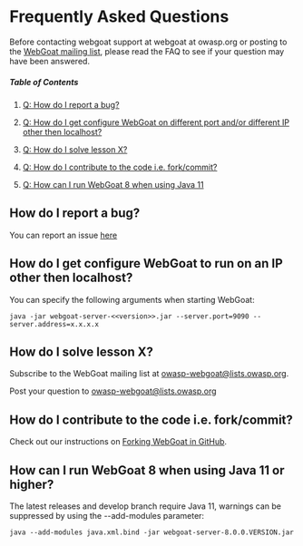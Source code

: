 # Frequently Asked Questions

Before contacting webgoat support at webgoat at owasp.org or posting to the [WebGoat mailing list](http://lists.owasp.org/mailman/listinfo/owasp-webgoat), please read the FAQ to see if your question may have been answered.

##### Table of Contents

1. [Q: How do I report a bug?](#bug-report)

1. [Q: How do I get configure WebGoat on different port and/or different IP other then localhost?](#local-host-ip-config)

1. [Q: How do I solve lesson X?](#mailing-list)

1. [Q: How do I contribute to the code i.e. fork/commit?](#forking)

1. [Q: How can I run WebGoat 8 when using Java 11](#java11)


<a name="bug-report"/>

## How do I report a bug?

You can report an issue [here](https://github.com/WebGoat/WebGoat/issues)

<a name="local-host-ip-config"/>

## How do I get configure WebGoat to run on an IP other then localhost?

You can specify the following arguments when starting WebGoat:

```Shell
java -jar webgoat-server-<<version>>.jar --server.port=9090 --server.address=x.x.x.x
```

<a name="mailing-list"/>

## How do I solve lesson X?

Subscribe to the WebGoat mailing list at owasp-webgoat@lists.owasp.org.

Post your question to owasp-webgoat@lists.owasp.org

<a name="forking"/>

##  How do I contribute to the code i.e. fork/commit?

Check out our instructions on [Forking WebGoat in GitHub](https://github.com/WebGoat/WebGoat/wiki/Forking-WebGoat-in-GitHub).

<a name="java11"/>

## How can I run WebGoat 8 when using Java 11 or higher?

The latest releases and develop branch require Java 11, warnings can be suppressed by using the --add-modules parameter:

```
java --add-modules java.xml.bind -jar webgoat-server-8.0.0.VERSION.jar
```
